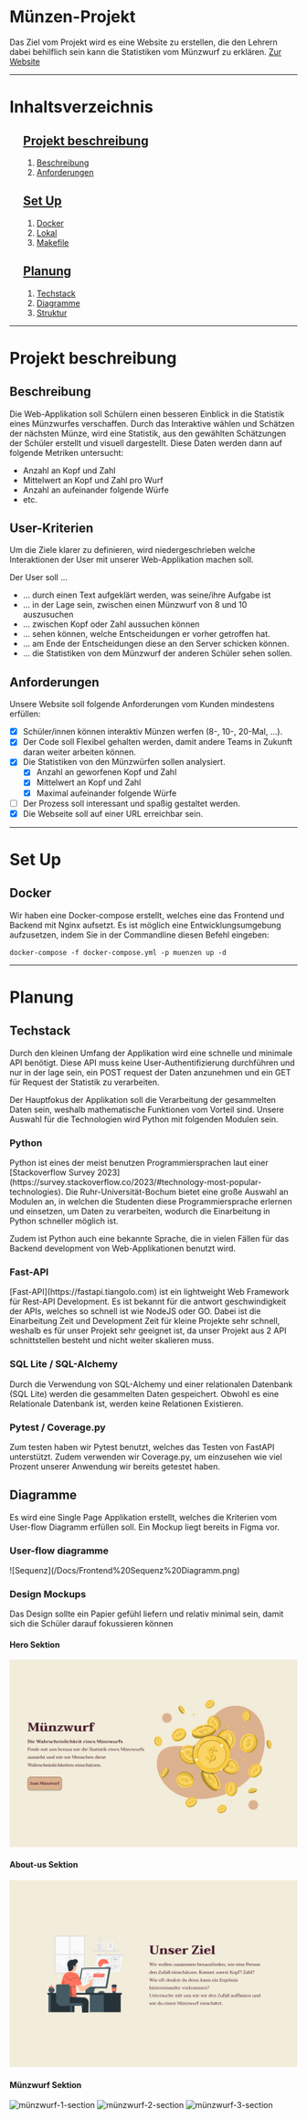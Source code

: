 # Münzen-Projekt
Das Ziel vom Projekt wird es eine Website zu erstellen, die den Lehrern dabei behilflich sein kann die Statistiken vom Münzwurf zu erklären.
[Zur Website](https://muenzen.tyfn.de)
<hr>

# Inhaltsverzeichnis

<ol>
    <li style="list-style: none">
        <h2><a href="#project-description">Projekt beschreibung</a></h2>
        <ol>
            <li><a href="#description">Beschreibung</a></li>
            <li><a href="#requirements">Anforderungen</a></li>
        </ol>
    </li>
    <li style="list-style: none">
        <h2><a href="#set-up">Set Up</a></h2>
        <ol>
            <li><a href="#docker">Docker</a></li>
            <li><a href="">Lokal</a></li>
            <li><a href="">Makefile</a></li>
        </ol>
    </li>
    <li style="list-style: none">
        <h2><a href="#planning">Planung</a></h2>
        <ol>
            <li><a href="#tech-stack">Techstack</a></li>
            <li><a href="#diagramme">Diagramme</a></li>
            <li><a href="">Struktur</a></li>
        </ol>
    </li>
</ol>

<hr>
<h1 id="project-description">Projekt beschreibung</h1>
<h2 id="description">Beschreibung</h2>
Die Web-Applikation soll Schülern einen besseren Einblick in die Statistik eines
Münzwurfes verschaffen. Durch das Interaktive wählen und Schätzen der nächsten Münze,
wird eine Statistik, aus den gewählten Schätzungen der Schüler erstellt und visuell dargestellt.
Diese Daten werden dann auf folgende Metriken untersucht:

- Anzahl an Kopf und Zahl
- Mittelwert an Kopf und Zahl pro Wurf
- Anzahl an aufeinander folgende Würfe
- etc.

<h2> User-Kriterien </h2>
Um die Ziele klarer zu definieren, wird niedergeschrieben welche Interaktionen 
der User mit unserer Web-Applikation machen soll.

Der User soll ...

- ... durch einen Text aufgeklärt werden, was seine/ihre Aufgabe ist
- ... in der Lage sein, zwischen einen Münzwurf von 8 und 10 auszusuchen
- ... zwischen Kopf oder Zahl aussuchen können
- ... sehen können, welche Entscheidungen er vorher getroffen hat.
- ... am Ende der Entscheidungen diese an den Server schicken können.
- ... die Statistiken von dem Münzwurf der anderen Schüler sehen sollen.

<h2 id="requirements">Anforderungen</h2>
Unsere Website soll folgende Anforderungen vom Kunden mindestens erfüllen:

- [x] Schüler/innen können interaktiv Münzen werfen (8-, 10-, 20-Mal, ...).
- [x] Der Code soll Flexibel gehalten werden, damit andere Teams in Zukunft daran weiter arbeiten können.
- [x] Die Statistiken von den Münzwürfen sollen analysiert.
  - [x] Anzahl an geworfenen Kopf und Zahl
  - [x] Mittelwert an Kopf und Zahl
  - [x] Maximal aufeinander folgende Würfe
- [ ] Der Prozess soll interessant und spaßig gestaltet werden.
- [x] Die Webseite soll auf einer URL erreichbar sein.

<hr>
<h1 id="set-up">Set Up</h1>
<h2 id="docker">Docker</h2>
Wir haben eine Docker-compose erstellt, welches eine das Frontend und Backend mit Nginx aufsetzt.
Es ist möglich eine Entwicklungsumgebung aufzusetzen, indem Sie in der Commandline diesen Befehl eingeben:

```
docker-compose -f docker-compose.yml -p muenzen up -d
```

<hr>
<h1 id="planning">Planung</h1>
<h2 id="tech-stack">Techstack</h2>

Durch den kleinen Umfang der Applikation wird eine schnelle und minimale API benötigt.
Diese API muss keine User-Authentifizierung durchführen und nur in der lage sein, ein
POST request der Daten anzunehmen und ein GET für Request der Statistik zu verarbeiten.

Der Hauptfokus der Applikation soll die Verarbeitung der gesammelten Daten sein, weshalb
mathematische Funktionen vom Vorteil sind. Unsere Auswahl für die Technologien wird Python mit folgenden Modulen sein.

<h3 id="python"> Python </h3>
Python ist eines der meist benutzen Programmiersprachen laut einer 
[Stackoverflow Survey 2023](https://survey.stackoverflow.co/2023/#technology-most-popular-technologies).
Die Ruhr-Universität-Bochum bietet eine große Auswahl an Modulen an, in welchen die Studenten 
diese Programmiersprache erlernen und einsetzen, um Daten zu verarbeiten, wodurch die Einarbeitung in Python 
schneller möglich ist.

Zudem ist Python auch eine bekannte Sprache, die in vielen Fällen für das Backend development von Web-Applikationen
benutzt wird.

<h3 id="fast-api"> Fast-API </h3>
[Fast-API](https://fastapi.tiangolo.com) ist ein lightweight Web Framework für Rest-API Development. Es ist bekannt für die
antwort geschwindigkeit der APIs, welches so schnell ist wie NodeJS oder GO. Dabei ist die Einarbeitung Zeit
und Development Zeit für kleine Projekte sehr schnell, weshalb es für unser Projekt sehr geeignet ist, da unser
Projekt aus 2 API schnittstellen besteht und nicht weiter skalieren muss.

<h3 id="sql-lite"> SQL Lite / SQL-Alchemy </h3>
Durch die Verwendung von SQL-Alchemy und einer relationalen Datenbank (SQL Lite) werden die gesammelten Daten gespeichert.
Obwohl es eine Relationale Datenbank ist, werden keine Relationen Existieren. 

<h3 id="pytest"> Pytest / Coverage.py </h3>
Zum testen haben wir Pytest benutzt, welches das Testen von FastAPI unterstützt. Zudem verwenden wir 
Coverage.py, um einzusehen wie viel Prozent unserer Anwendung wir bereits getestet haben.

<h2 id="diagramme"> Diagramme</h2>
Es wird eine Single Page Applikation erstellt, welches die Kriterien vom User-flow Diagramm erfüllen soll. 
Ein Mockup liegt bereits in Figma vor.

<h3 id="user-flow">User-flow diagramme</h3>
![Sequenz](/Docs/Frontend%20Sequenz%20Diagramm.png)
<h3 id="design">Design Mockups</h3>

Das Design sollte ein Papier gefühl liefern und relativ minimal sein, damit sich die Schüler darauf fokussieren können

<h4 id="design"> Hero Sektion</h4>

![Here-section](/Docs/design/hero_section.png)

<h4 id="design"> About-us Sektion</h4>

![About-us-section](/Docs/design/about_us_section.png)

<h4 id="design"> Münzwurf Sektion</h4>

![münzwurf-1-section](/Docs/design/Münzwurf-1.png)
![münzwurf-2-section](/Docs/design/Münzwurf-2.png)
![münzwurf-3-section](/Docs/design/Münzwurf-3.png)






